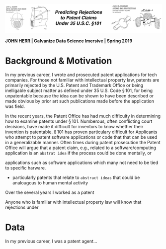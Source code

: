 

![](images/header.png)

**JOHN HERR | Galvanize Data Science Imersive | Spring 2019** 


# Background & Motivation
In my previous career, I wrote and prosecuted patent applications for tech companies.  For those not familiar with intellectual property law, patents are primarily rejected by the U.S. Patent and Trademark Office or being inelligable subject matter as defined under 35 U.S. Code § 101, for being unpatentable because the idea can be shown to have been described or made obvious by prior art such publications made before the application was field. 

In the recent years, the Patent Office has had much difficulty in determining how to examine patents under § 101.  Numberous, often conflicting court decisions, have made it difficult for inventors to know whether their invention is patentable.  § 101 has proven particulary difficult for Applicants who attempt to patent software applications or code that that can be used in a generalizable manner.  Often times during patent prosecution the Patent Office will argue that a patent claim, e.g., related to a software/computing application is an `abstrat idea` if the process could be done mentally, or 






applications such as software applications which many not need to be tied to specific harware.  


- particularly patents that relate to `abstract ideas` that could be analougous to human mental activity 


Over the several years I worked as a patent 

Anyone who is familiar with intellectual property law will know that rejections under 

# Data
In my previous career, I was a patent agent...
